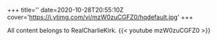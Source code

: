 +++
title=''
date=2020-10-28T20:55:10Z
cover='https://i.ytimg.com/vi/mzW0zuCGFZ0/hqdefault.jpg'
+++

All content belongs to RealCharlieKirk.
{{< youtube mzW0zuCGFZ0 >}}

